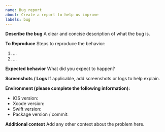 ```yaml
---
name: Bug report
about: Create a report to help us improve
labels: bug
---
```


**Describe the bug**
A clear and concise description of what the bug is.

**To Reproduce**
Steps to reproduce the behavior:
1. ...
2. ...

**Expected behavior**
What did you expect to happen?

**Screenshots / Logs**
If applicable, add screenshots or logs to help explain.

**Environment (please complete the following information):**
- iOS version:
- Xcode version:
- Swift version:
- Package version / commit:

**Additional context**
Add any other context about the problem here.
